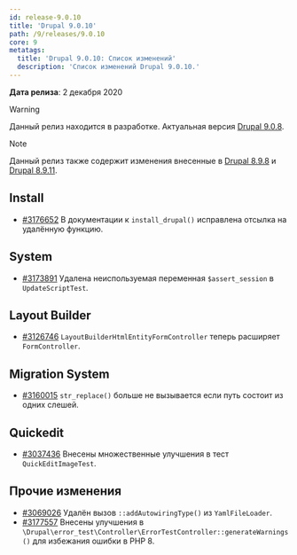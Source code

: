 ```yaml
---
id: release-9.0.10
title: 'Drupal 9.0.10'
path: /9/releases/9.0.10
core: 9
metatags:
  title: 'Drupal 9.0.10: Список изменений'
  description: 'Список изменений Drupal 9.0.10.'
---
```


**Дата релиза**: 2 декабря 2020

> [!WARNING]
> Данный релиз находится в разработке. Актуальная версия [Drupal 9.0.8](release-9.0.8.md).

> [!NOTE]
> Данный релиз также содержит изменения внесенные в [Drupal 8.9.8](../../8/releases/release-8.9.8.md) и [Drupal 8.9.11](../../8/releases/release-8.9.11.md).

## Install

- [#3176652](https://www.drupal.org/project/drupal/issues/3176652) В документации к `install_drupal()` исправлена отсылка на удалённую функцию.

## System

- [#3173891](https://www.drupal.org/project/drupal/issues/3173891) Удалена неиспользуемая переменная `$assert_session` в `UpdateScriptTest`.

## Layout Builder

- [#3126746](https://www.drupal.org/project/drupal/issues/3126746) `LayoutBuilderHtmlEntityFormController` теперь расширяет `FormController`.

## Migration System

- [#3160015](https://www.drupal.org/project/drupal/issues/3160015) `str_replace()` больше не вызывается если путь состоит из одних слешей.

## Quickedit

- [#3037436](https://www.drupal.org/project/drupal/issues/3037436) Внесены множественные улучшения в тест `QuickEditImageTest`.

## Прочие изменения

- [#3069026](https://www.drupal.org/project/drupal/issues/3069026) Удалён вызов `::addAutowiringType()` из `YamlFileLoader`.
- [#3177557](https://www.drupal.org/project/drupal/issues/3177557) Внесены улучшения в `\Drupal\error_test\Controller\ErrorTestController::generateWarnings()` для избежания ошибки в PHP 8.

